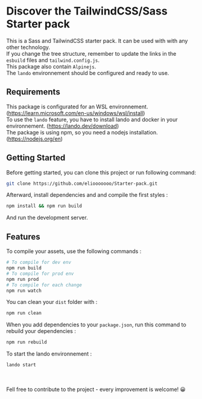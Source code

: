 # Discover the TailwindCSS/Sass Starter pack

This is a Sass and TailwindCSS starter pack. It can be used with with any other technology.   
If you change the tree structure, remember to update the links in the `esbuild` files and `tailwind.config.js`.  
This package also contain `Alpinejs`.  
The `lando` environnement should be configured and ready to use.

## Requirements

This package is configurated for an WSL environnement. (https://learn.microsoft.com/en-us/windows/wsl/install)  
To use the `lando` feature, you have to install lando and docker in your environnement. (https://lando.dev/download)  
The package is using npm, so you need a nodejs installation. (https://nodejs.org/en)  

## Getting Started

Before getting started, you can clone this project or run following command:  
```bash
git clone https://github.com/eliooooooo/Starter-pack.git
```
Afterward, install dependencies and and compile the first styles :
```bash
npm install && npm run build
```
And run the development server.

## Features

To compile your assets, use the following commands :
```bash
# To compile for dev env
npm run build
# To compile for prod env
npm run prod
# To compile for each change 
npm run watch
```
You can clean your `dist` folder with :
```bash
npm run clean
```
When you add dependencies to your `package.json`, run this command to rebuild your dependencies :
```bash
npm run rebuild
```
To start the lando environnement :
```bash
lando start
```

<br />
<br />
Fell free to contribute to the project - every improvement is welcome! 😀 
